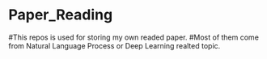 # Paper_Reading
#This repos is used for storing my own readed paper.
#Most of them come from Natural Language Process or Deep Learning realted topic.
